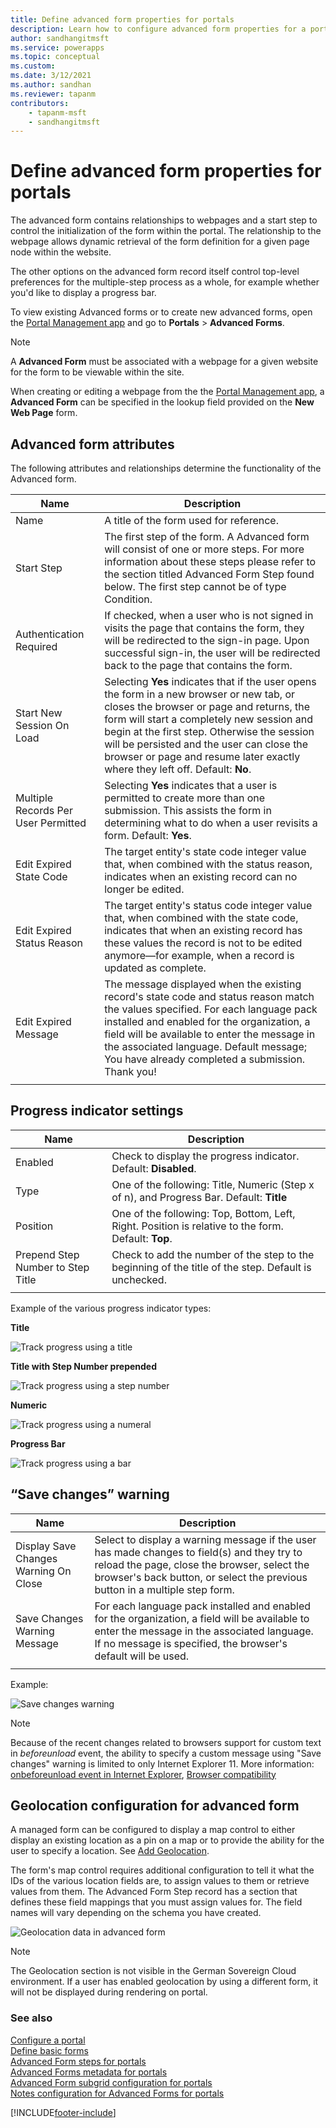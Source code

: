 ```yaml
---
title: Define advanced form properties for portals
description: Learn how to configure advanced form properties for a portal.
author: sandhangitmsft
ms.service: powerapps
ms.topic: conceptual
ms.custom: 
ms.date: 3/12/2021
ms.author: sandhan
ms.reviewer: tapanm
contributors:
    - tapanm-msft
    - sandhangitmsft
---
```


# Define advanced form properties for portals

The advanced form contains relationships to webpages and a start step to control the initialization of the form within the portal. The relationship to the webpage allows dynamic retrieval of the form definition for a given page node within the website.  

The other options on the advanced form record itself control top-level preferences for the multiple-step process as a whole, for example whether you'd like to display a progress bar.

To view existing Advanced forms or to create new advanced forms, open the [Portal Management app](configure-portal.md) and go to **Portals** > **Advanced Forms**.

> [!Note]
> A **Advanced Form** must be associated with a webpage for a given website for the form to be viewable within the site.  

When creating or editing a webpage from the the [Portal Management app](configure-portal.md), a **Advanced Form** can be specified in the lookup field provided on the **New Web Page** form.

## Advanced form attributes

The following attributes and relationships determine the functionality of the Advanced form.


|                Name                 |                                                                                                                                                                                        Description                                                                                                                                                                                         |
|-------------------------------------|--------------------------------------------------------------------------------------------------------------------------------------------------------------------------------------------------------------------------------------------------------------------------------------------------------------------------------------------------------------------------------------------|
|                Name                 |                                                                                                                                                                          A title of the form used for reference.                                                                                                                                                                           |
|             Start Step              |                                                                                The first step of the form. A Advanced form will consist of one or more steps. For more information about these steps please refer to the section titled Advanced Form Step found below. The first step cannot be of type Condition.                                                                                |
|       Authentication Required       |                                                                              If checked, when a user who is not signed in visits the page that contains the form, they will be redirected to the sign-in page. Upon successful sign-in, the user will be redirected back to the page that contains the form.                                                                               |
|      Start New Session On Load      |              Selecting **Yes** indicates that if the user opens the form in a new browser or new tab, or closes the browser or page and returns, the form will start a completely new session and begin at the first step. Otherwise the session will be persisted and the user can close the browser or page and resume later exactly where they left off. Default: **No**.               |
| Multiple Records Per User Permitted |                                                                                                  Selecting **Yes** indicates that a user is permitted to create more than one submission. This assists the form in determining what to do when a user revisits a form. Default: **Yes**.                                                                                                   |
|       Edit Expired State Code       |                                                                                                                    The target entity's state code integer value that, when combined with the status reason, indicates when an existing record can no longer be edited.                                                                                                                     |
|     Edit Expired Status Reason      |                                                                       The target entity's status code integer value that, when combined with the state code, indicates that when an existing record has these values the record is not to be edited anymore&mdash;for example, when a record is updated as complete.                                                                       |
|        Edit Expired Message         | The message displayed when the existing record's state code and status reason match the values specified. For each language pack installed and enabled for the organization, a field will be available to enter the message in the associated language. Default message; You have already completed a submission. Thank you! |
|                                     |                                                                                                                                                                                                                                                                                                                                                                                            |

## Progress indicator settings

| Name                              | Description                                                                                          |
|-----------------------------------|------------------------------------------------------------------------------------------------------|
| Enabled                           | Check to display the progress indicator. Default: **Disabled**.                                      |
| Type                              | One of the following: Title, Numeric (Step x of n), and Progress Bar. Default: **Title**                                                                                    |
| Position                          | One of the following: Top, Bottom, Left, Right. Position is relative to the form. Default: **Top**.                                                   |
| Prepend Step Number to Step Title | Check to add the number of the step to the beginning of the title of the step. Default is unchecked. |
||

Example of the various progress indicator types:

**Title**

![Track progress using a title](../media/track-progress-title.png "Track progress by using a title")  

**Title with Step Number prepended**

![Track progress using a step number](../media/track-progress-step-number.png "Track progress by using a step number")  

**Numeric**

![Track progress using a numeral](../media/track-progress-numeral.png "Track progress by using a numeral")  

**Progress Bar**

![Track progress using a bar](../media/track-progress-bar.png "Track progress by using a bar")  

## “Save changes” warning 

|                 Name                  |                                                                                                                                Description                                                                                                                                |
|---------------------------------------|---------------------------------------------------------------------------------------------------------------------------------------------------------------------------------------------------------------------------------------------------------------------------|
| Display Save Changes Warning On Close |                         Select to display a warning message if the user has made changes to field(s) and they try to reload the page, close the browser, select the browser's back button, or select the previous button in a multiple step form.                         |
|     Save Changes Warning Message      | For each language pack installed and enabled for the organization, a field will be available to enter the message in the associated language. If no message is specified, the browser's default will be used. |
|                                       |                                                                                                                                                                                                                                                                           |

Example:

![Save changes warning](../media/save-changes-warning.png "Save changes warning")  

>[!NOTE]
> Because of the recent changes related to browsers support for custom text in *beforeunload* event, the ability to specify a custom message using "Save changes" warning is limited to only Internet Explorer 11. More information: [onbeforeunload event in Internet Explorer](/previous-versions/windows/internet-explorer/ie-developer/platform-apis/aa741880(v=vs.85)), [Browser compatibility](https://developer.mozilla.org/docs/Web/API/Window/beforeunload_event#browser_compatibility)

## Geolocation configuration for advanced form

A managed form can be configured to display a map control to either display an existing location as a pin on a map or to provide the ability for the user to specify a location. See [Add Geolocation](add-geolocation.md).

The form's map control requires additional configuration to tell it what the IDs of the various location fields are, to assign values to them or retrieve values from them. The Advanced Form Step record has a section that defines these field mappings that you must assign values for. The field names will vary depending on the schema you have created.

![Geolocation data in advanced form](../media/geolocation-managed-form.png "Geolocation data in advanced form")

> [!Note]
> The Geolocation section is not visible in the German Sovereign Cloud environment. If a user has enabled geolocation by using a different form, it will not be displayed during rendering on portal.

### See also

[Configure a portal](configure-portal.md)  
[Define basic forms](entity-forms.md)  
[Advanced Form steps for portals](web-form-steps.md)  
[Advanced Forms metadata for portals](configure-web-form-metadata.md)  
[Advanced Form subgrid configuration for portals](configure-web-form-subgrid.md)  
[Notes configuration for Advanced Forms for portals](../configure-notes.md)  


[!INCLUDE[footer-include](../../../includes/footer-banner.md)]